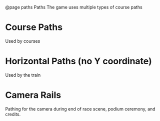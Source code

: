 @page paths Paths
The game uses multiple types of course paths

# Course Paths
Used by courses


# Horizontal Paths (no Y coordinate)
Used by the train

# Camera Rails
Pathing for the camera during end of race scene, podium ceremony, and credits.
